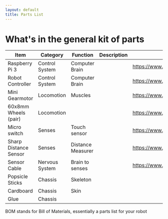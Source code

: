 ```yaml
---
layout: default
title: Parts List
---
```


# What's in the general kit of parts

| Item | Category | Function | Description | Link |
|---|---|---|---|---|
| Raspberry Pi 3 | Control System | Computer Brain |   | https://www.pololu.com/product/2759 |
| Robot Controller | Control System | Computer Brain |   | https://www.pololu.com/product/3117 |
| Mini Gearmotor | Locomotion | Muscles |  | https://www.pololu.com/product/1511 |
| 60x8mm Wheels (pair) | Locomotion |  |   | https://www.pololu.com/product/1420 |
| Micro switch | Senses | Touch sensor |   | https://www.pololu.com/product/1403 |
| Sharp Distance Sensor | Senses | Distance Measurer |   | https://www.pololu.com/product/136 |
| Sensor Cable | Nervous System | Brain to senses |   | https://www.pololu.com/product/1798 |
| Popsicle Sticks | Chassis | Skeleton | | | 
| Cardboard | Chassis | Skin | | |
| Glue | Chassis | | | |

BOM stands for Bill of Materials, essentially a parts list for your robot
